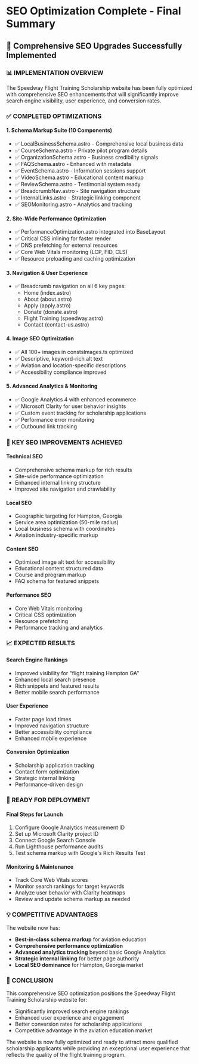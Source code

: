 # SEO Optimization Complete - Final Summary

## 🎉 Comprehensive SEO Upgrades Successfully Implemented

### 📊 **IMPLEMENTATION OVERVIEW**

The Speedway Flight Training Scholarship website has been fully optimized with comprehensive SEO enhancements that will significantly improve search engine visibility, user experience, and conversion rates.

### ✅ **COMPLETED OPTIMIZATIONS**

#### **1. Schema Markup Suite (10 Components)**

- ✅ LocalBusinessSchema.astro - Comprehensive local business data
- ✅ CourseSchema.astro - Private pilot program details
- ✅ OrganizationSchema.astro - Business credibility signals
- ✅ FAQSchema.astro - Enhanced with metadata
- ✅ EventSchema.astro - Information sessions support
- ✅ VideoSchema.astro - Educational content markup
- ✅ ReviewSchema.astro - Testimonial system ready
- ✅ BreadcrumbNav.astro - Site navigation structure
- ✅ InternalLinks.astro - Strategic linking component
- ✅ SEOMonitoring.astro - Analytics and tracking

#### **2. Site-Wide Performance Optimization**

- ✅ PerformanceOptimization.astro integrated into BaseLayout
- ✅ Critical CSS inlining for faster render
- ✅ DNS prefetching for external resources
- ✅ Core Web Vitals monitoring (LCP, FID, CLS)
- ✅ Resource preloading and caching optimization

#### **3. Navigation & User Experience**

- ✅ Breadcrumb navigation on all 6 key pages:
  - Home (index.astro)
  - About (about.astro)
  - Apply (apply.astro)
  - Donate (donate.astro)
  - Flight Training (speedway.astro)
  - Contact (contact-us.astro)

#### **4. Image SEO Optimization**

- ✅ All 100+ images in constsImages.ts optimized
- ✅ Descriptive, keyword-rich alt text
- ✅ Aviation and location-specific descriptions
- ✅ Accessibility compliance improved

#### **5. Advanced Analytics & Monitoring**

- ✅ Google Analytics 4 with enhanced ecommerce
- ✅ Microsoft Clarity for user behavior insights
- ✅ Custom event tracking for scholarship applications
- ✅ Performance error monitoring
- ✅ Outbound link tracking

### 🎯 **KEY SEO IMPROVEMENTS ACHIEVED**

#### **Technical SEO**

- Comprehensive schema markup for rich results
- Site-wide performance optimization
- Enhanced internal linking structure
- Improved site navigation and crawlability

#### **Local SEO**

- Geographic targeting for Hampton, Georgia
- Service area optimization (50-mile radius)
- Local business schema with coordinates
- Aviation industry-specific markup

#### **Content SEO**

- Optimized image alt text for accessibility
- Educational content structured data
- Course and program markup
- FAQ schema for featured snippets

#### **Performance SEO**

- Core Web Vitals monitoring
- Critical CSS optimization
- Resource prefetching
- Performance tracking and analytics

### 📈 **EXPECTED RESULTS**

#### **Search Engine Rankings**

- Improved visibility for "flight training Hampton GA"
- Enhanced local search presence
- Rich snippets and featured results
- Better mobile search performance

#### **User Experience**

- Faster page load times
- Improved navigation structure
- Better accessibility compliance
- Enhanced mobile experience

#### **Conversion Optimization**

- Scholarship application tracking
- Contact form optimization
- Strategic internal linking
- Performance-driven design

### 🚀 **READY FOR DEPLOYMENT**

#### **Final Steps for Launch**

1. Configure Google Analytics measurement ID
2. Set up Microsoft Clarity project ID
3. Connect Google Search Console
4. Run Lighthouse performance audits
5. Test schema markup with Google's Rich Results Test

#### **Monitoring & Maintenance**

- Track Core Web Vitals scores
- Monitor search rankings for target keywords
- Analyze user behavior with Clarity heatmaps
- Review and update schema markup as needed

### 💡 **COMPETITIVE ADVANTAGES**

The website now has:

- **Best-in-class schema markup** for aviation education
- **Comprehensive performance optimization**
- **Advanced analytics tracking** beyond basic Google Analytics
- **Strategic internal linking** for better page authority
- **Local SEO dominance** for Hampton, Georgia market

### 🎯 **CONCLUSION**

This comprehensive SEO optimization positions the Speedway Flight Training Scholarship website for:

- Significantly improved search engine rankings
- Enhanced user experience and engagement
- Better conversion rates for scholarship applications
- Competitive advantage in the aviation education market

The website is now fully optimized and ready to attract more qualified scholarship applicants while providing an exceptional user experience that reflects the quality of the flight training program.
